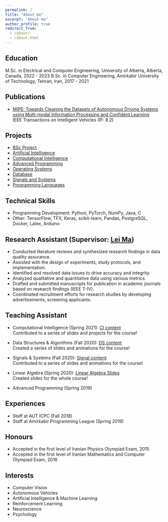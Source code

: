 ```yaml
---
permalink: /
title: "About me"
excerpt: "About me"
author_profile: true
redirect_from: 
  - /about/
  - /about.html
---
```



Education
------
M.Sc. in Electrical and Computer Engineering, University of Alberta, Alberta, Canada, 2022 - 2023
B.Sc. in Computer Engineering, Amirkabir University of Technology, Tehran, Iran, 2017 - 2021


Publications
------
* [MIPE: Towards Cleaning the Datasets of Autonomous Driving Systems using Multi-modal Information Processing and Confident Learning](https://ieeexplore.ieee.org/document/10271748)
<br>IEEE Transactions on Intelligent Vehicles (IF: 8.2)

Projects
------
* [BSc Project](https://github.com/MatinTavakoli/BSc-Project)
* [Artificial Intelligence](https://github.com/MatinTavakoli/Artificial-Intelligence)
* [Computational Intelligence](https://github.com/MatinTavakoli/Computational-Intelligence)
* [Advanced Programming](https://github.com/MatinTavakoli/Advanced-Programming)
* [Operating Systems](https://github.com/MatinTavakoli/Operating-Systems)
* [Database](https://github.com/MatinTavakoli/Database)
* [Signals and Systems](https://github.com/MatinTavakoli/SignalsAndSystems)
* [Programming Languages](https://github.com/MatinTavakoli/Programming-Languages)


Technical Skills
-----
* Programming Development: Python, PyTorch, NumPy, Java, C
* Other: TensorFlow, TFX, Keras, scikit-learn, Pandas, PostgreSQL, Docker, Latex, Arduino

Research Assistant (Supervisor: [Lei Ma](https://www.malei.org/))
------
* Conducted literature reviews and synthesized research findings in data quality assurance.
* Assisted with the design of experiments, study protocols, and implementation.
* Identified and resolved data issues to drive accuracy and integrity.
* Analyzed qualitative and quantitative data using various metrics.
* Drafted and submitted manuscripts for publication in academic journals based on research findings (IEEE T-IV).
* Coordinated recruitment efforts for research studies by developing advertisements, screening applicants.


Teaching Assistant
------
* Computational Intelligence (Spring 2021): [CI content](https://github.com/HosseinZaredar/Computational-Intelligence)
<br>Contributed to a series of slides and projects for the course!

* Data Structures & Algorithms (Fall 2020): [DS content](https://github.com/MatinTavakoli/Data-Structures-and-Algorithms)
<br>Created a series of slides and animations for the course!

* Signals & Systems (Fall 2020): [Signal content](https://github.com/HosseinZaredar/Signals-and-Systems)
<br>Contributed to a series of slides and animations for the course!

* Linear Algebra (Spring 2020): [Linear Algebra Slides](https://github.com/MatinTavakoli/Linear-Algebra)
<br>Created slides for the whole course!

* Advanced Programming (Spring 2019)


Experiences
------
* Staff at AUT ICPC (Fall 2018)
* Staff at Amirkabir Programming League (Spring 2019)


Honours
------
* Accepted in the first level of Iranian Physics Olympiad Exam, 2015
* Accepted in the first level of Iranian Mathematics and Computer Olympiad Exam, 2016


Interests
------
* Computer Vision
* Autonomous Vehicles
* Artificial Intelligence & Machine Learning
* Reinforcement Learning
* Neuroscience
* Psychology

